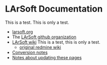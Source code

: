 
# LArSoft Documentation

This is a test.  This is only a test.

* [larsoft.org](larsoft.org)
* The [LArSoft github organization](https://github.com/LArSoft)
* [LArSoft wiki](wiki/LArSoftWiki)  This is a test, this is only a test.
   * [original redmine wiki](https://cdcvs.fnal.gov/redmine/projects/larsoft/wiki)
* [Conversion notes](notes.md)
* [Notes about updating these pages](update_wiki)



